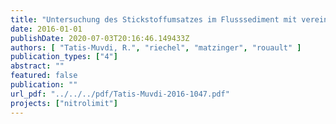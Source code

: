 ```yaml
---
title: "Untersuchung des Stickstoffumsatzes im Flusssediment mit vereinfachten Modellansätzen. NITROLIMIT 2, Gemeinsamer Ergebnisbericht, Kapitel 2.3.2"
date: 2016-01-01
publishDate: 2020-07-03T20:16:46.149433Z
authors: [ "Tatis-Muvdi, R.", "riechel", "matzinger", "rouault" ]
publication_types: ["4"]
abstract: ""
featured: false
publication: ""
url_pdf: "../../../pdf/Tatis-Muvdi-2016-1047.pdf"
projects: ["nitrolimit"]
---
```


